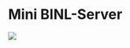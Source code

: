 Mini BINL-Server
================

![](https://travis-ci.org/LipkeGu/Mini-BINL-Server.svg?branch=master)

